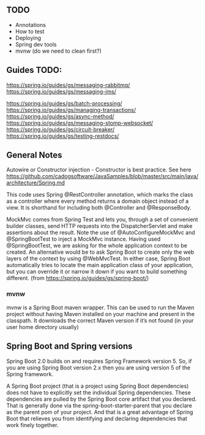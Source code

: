 ## TODO

- Annotations
- How to test
- Deploying
- Spring dev tools
- mvnw (do we need to clean first?)

## Guides TODO:

https://spring.io/guides/gs/messaging-rabbitmq/
https://spring.io/guides/gs/messaging-jms/

https://spring.io/guides/gs/batch-processing/
https://spring.io/guides/gs/managing-transactions/
https://spring.io/guides/gs/async-method/
https://spring.io/guides/gs/messaging-stomp-websocket/
https://spring.io/guides/gs/circuit-breaker/
https://spring.io/guides/gs/testing-restdocs/


## General Notes

Autowire or Constructor injection - Constructor is best practice. See here https://github.com/cadogsoftware/JavaSamples/blob/master/src/main/java/architecture/Spring.md

This code uses Spring @RestController annotation, which marks the class as a controller where every method returns a domain object instead of a view. It is shorthand for including both @Controller and @ResponseBody.

MockMvc comes from Spring Test and lets you, through a set of convenient builder classes, send HTTP requests into the DispatcherServlet and make assertions about the result. Note the use of @AutoConfigureMockMvc and @SpringBootTest to inject a MockMvc instance. Having used @SpringBootTest, we are asking for the whole application context to be created. An alternative would be to ask Spring Boot to create only the web layers of the context by using @WebMvcTest. In either case, Spring Boot automatically tries to locate the main application class of your application, but you can override it or narrow it down if you want to build something different.
(from https://spring.io/guides/gs/spring-boot/)

### mvnw
mvnw is a Spring Boot maven wrapper.
This can be used to run the Maven project without having Maven installed on your machine and present in the classpath. It downloads the correct Maven version if it’s not found (in your user home directory usually)

## Spring Boot and Spring versions
Spring Boot 2.0 builds on and requires Spring Framework version 5.
So, if you are using Spring Boot version 2.x then you are using version 5 of the Spring framework.

A Spring Boot project (that is a project using Spring Boot dependencies) does not have to explicitly set the individual Spring dependencies.
These dependencies are pulled by the Spring Boot core artifact that you declared. 
That is generally done via the spring-boot-starter-parent that you declare as the parent pom of your project.
And that is a great advantage of Spring Boot that relieves you from identifying and declaring dependencies that work finely together.
